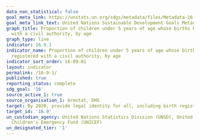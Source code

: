```yaml
---
data_non_statistical: false
goal_meta_link: https://unstats.un.org/sdgs/metadata/files/Metadata-16-09-01.pdf
goal_meta_link_text: United Nations Sustainable Development Goals Metadata (pdf 1361kB)
graph_title: Proportion of children under 5 years of age whose births have been registered
  with a civil authority, by age
graph_type: line
indicator: 16.9.1
indicator_name: Proportion of children under 5 years of age whose births have been
  registered with a civil authority, by age
indicator_sort_order: 16-09-01
layout: indicator
permalink: /16-9-1/
published: true
reporting_status: complete
sdg_goal: '16'
source_active_1: true
source_organisation_1: Armstat, DHS
target: By 2030, provide legal identity for all, including birth registration
target_id: '16.9'
un_custodian_agency: United Nations Statistics Division (UNSD), United Nations International
  Children's Emergency Fund (UNICEF)
un_designated_tier: '1'
---
```

